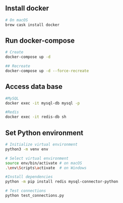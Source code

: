 ## Install docker

```bash
# On macOS
brew cask install docker
```


## Run docker-compose

```bash
# Create
docker-compose up -d

## Recreate
docker-compose up -d --force-recreate
```

## Access data base

```bash
#MySQL
docker exec -it mysql-db mysql -p

#Redis
docker exec -it redis-db sh
```

## Set Python environment

```bash
# Initialize virtual environment
python3 -m venv env

# Select virtual environment
source env/bin/activate # on macOS
.\env\Scripts\activate  # on Windows

#Install dependencies
python -m pip install redis mysql-connector-python

# Test connections
python test_connections.py
```
